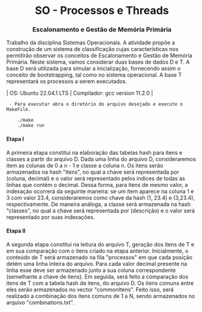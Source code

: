 <h1 align="center">SO - Processos e Threads</h1>

<h3 align ="center">Escalonamento e Gestão de Memória Primária</h3>

Trabalho da disciplina Sistemas Operacionais. A atividade propõe a construção de um sistema de classificação cujas características nos permitirão observar os conceitos de Escalonamento e Gestão de Memória Primária. Neste sistema, vamos considerar duas bases de dados D e T. A base D será utilizada para simular a inicialização, fornecendo assim o conceito de bootstrapping, tal como no sistema operacional. A base T representará os processos a serem executados.

<p>| OS: Ubuntu 22.04.1 LTS | Compilador: gcc version 11.2.0 |</p>
                
                
     - Para executar abra o diretório do arquivo desejado e execute o MakeFile.

        ./make
        ./make run

<h4 align ="left">Etapa I</h4>

<p>A primeira etapa constitui na elaboração das tabelas hash para itens e classes a partir do arquivo D. Dada uma linha do arquivo D, consideraremos item as colunas de 0 a n - 1 e classe a coluna n. Os itens serão armazenados na hash "itens", no qual a chave será representada por (coluna, decimal) e o valor será representado pelos índices de todas as linhas que contém o decimal. Dessa forma, para itens de mesmo valor, a indexação ocorrerá da seguinte maneira: se um item aparece na coluna 1 e 3 com valor 23.4, consideraremos como chave da hash (1, 23.4) e (3,23.4), respectivamente. De maneira análoga, a classe será armazenada na hash "classes", no qual a chave será representada por (descrição) e o valor será representado por suas indexações.</p>


<h4 align ="left">Etapa II</h4>

<p>A segunda etapa constitui na leitura do arquivo T, geração dos itens de T e em sua comparação com o itens criado na etapa anterior. Inicialmente, o conteúdo de T será armazenado na fila "processos" em que cada posição detém uma linha inteira do arquivo. Para cada valor decimal presente na linha esse deve ser armazenado junto a sua coluna correspondente (semelhante a chave de itens). Em seguida, será feito a comparação dos itens de T com a tabela hash de itens, do arquivo D. Os itens comuns entre eles serão armazenados no vector "commonItens". Feito isso, será realizado a combinação dos itens comuns de 1 a N, sendo armazenados no arquivo "combinations.txt".</p>
